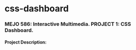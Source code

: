 ﻿# css-dashboard

### MEJO 586: Interactive Multimedia. PROJECT 1: CSS Dashboard.

#### Project Description: 











